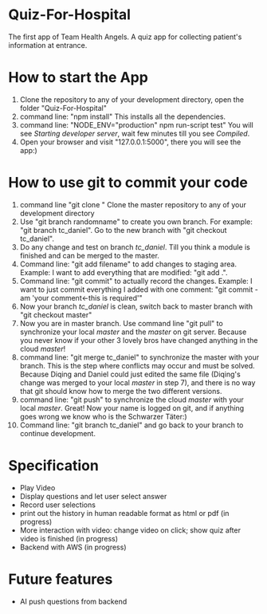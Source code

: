 # Quiz-For-Hospital
The first app of Team Health Angels. A quiz app for collecting patient's information at entrance.

# How to start the App
1. Clone the repository to any of your development directory, open the folder "Quiz-For-Hospital"
2. command line: "npm install" This installs all the dependencies.
3. command line: "NODE_ENV="production" npm run-script test" You will see *Starting developer server*, wait few minutes till you see *Compiled*.
4. Open your browser and visit "127.0.0.1:5000", there you will see the app:)

# How to use git to commit your code
1. command line "git clone "  Clone the master repository to any of your development directory
2. Use "git branch randomname" to create you own branch. For example: "git branch tc_daniel". Go to the new branch with "git checkout tc_daniel".
3. Do any change and test on branch *tc_daniel*. Till you think a module is finished and can be merged to the master.
4. Command line: "git add filename" to add changes to staging area. Example: I want to add everything that are modified: "git add .". 
5. Command line: "git commit" to actually record the changes. Example: I want to just commit everything I added with one comment: "git commit -am 'your comment<-this is required'"
6. Now your branch *tc_daniel* is clean, switch back to master branch with "git checkout master"
7. Now you are in master branch. Use command line "git pull" to synchronize your local *master* and the *master* on git server. Because you never know if your other 3 lovely bros have changed anything in the cloud *master*!
8. command line: "git merge tc_daniel" to synchronize the master with your branch. This is the step where conflicts may occur and must be solved. Because Diqing and Daniel could just edited the same file (Diqing's change was merged to your local *master* in step 7), and there is no way that git should know how to merge the two different versions.
9. command line: "git push" to synchronize the cloud *master* with your local *master*. Great! Now your name is logged on git, and if anything goes wrong we know who is the Schwarzer Täter:)
10. Command line: "git branch tc_daniel" and go back to your branch to continue development.

# Specification
 - Play Video
 - Display questions and let user select answer
 - Record user selections
 - print out the history in human readable format as html or pdf (in progress)
 - More interaction with video: change video on click; show quiz after video is finished (in progress)
 - Backend with AWS (in progress)

# Future features
 - AI push questions from backend
